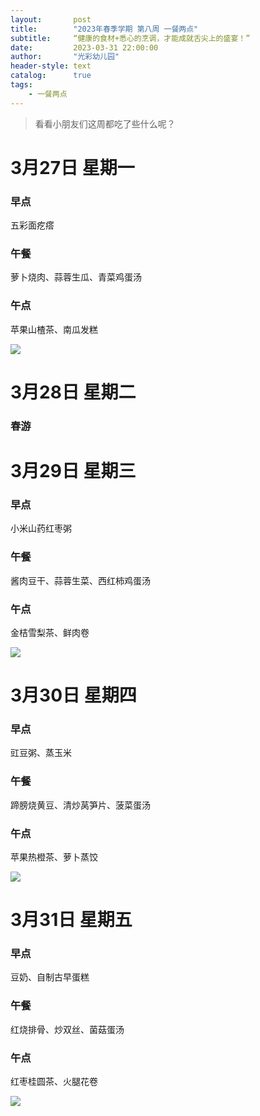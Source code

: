 ```yaml
---
layout:       post
title:        "2023年春季学期 第八周 一餐两点"
subtitle:     “健康的食材+悉心的烹调，才能成就舌尖上的盛宴！”
date:         2023-03-31 22:00:00
author:       "光彩幼儿园"
header-style: text
catalog:      true
tags:
    - 一餐两点
---
```


>   看看小朋友们这周都吃了些什么呢？

# 3月27日 星期一

### 早点

五彩面疙瘩

### 午餐

萝卜烧肉、蒜蓉生瓜、青菜鸡蛋汤

### 午点

苹果山楂茶、南瓜发糕

![](/img/in-post/meals/a50e8e384e17319c8163dc0892e3011a.jpeg)

# 3月28日 星期二

### 春游

# 3月29日 星期三

### 早点

小米山药红枣粥

### 午餐

酱肉豆干、蒜蓉生菜、西红柿鸡蛋汤

### 午点

金桔雪梨茶、鲜肉卷

![](/img/in-post/meals/3b926b26711930150ba7c60c30c24a99.jpeg)

# 3月30日 星期四

### 早点

豇豆粥、蒸玉米

### 午餐

蹄膀烧黄豆、清炒莴笋片、菠菜蛋汤

### 午点

苹果热橙茶、萝卜蒸饺

![](/img/in-post/meals/4f66da2264d996f4202fc9fcadb20160.jpeg)

# 3月31日 星期五

### 早点

豆奶、自制古早蛋糕

### 午餐

红烧排骨、炒双丝、菌菇蛋汤

### 午点

红枣桂圆茶、火腿花卷

![](/img/in-post/meals/93884631dfac4d27111adb507afe968a.jpeg)
